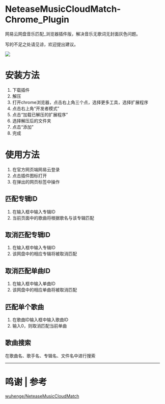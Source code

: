 # NeteaseMusicCloudMatch-Chrome_Plugin

网易云网盘音乐匹配_浏览器插件版，解决音乐无歌词无封面灰色问题。

写的不足之处请见谅，欢迎提出建议。

![](https://s2.loli.net/2024/12/29/XcYZiArxm7LPn1J.png)

# 安装方法

1. 下载插件
2. 解压
3. 打开chrome浏览器，点击右上角三个点，选择更多工具，选择扩展程序
4. 点击右上角“开发者模式”
5. 点击“加载已解压的扩展程序”
6. 选择解压后的文件夹
7. 点击“添加”
8. 完成

# 使用方法

1. 在官方网页端网易云登录
2. 点击插件图标打开
3. 在弹出的网页标签中操作

## 匹配专辑ID
1. 在输入框中输入专辑ID
2. 当前页面中的歌曲将根据歌名与该专辑匹配

## 取消匹配专辑ID
1. 在输入框中输入专辑ID
2. 该网盘中的相应专辑将被取消匹配

## 取消匹配单曲ID
1. 在输入框中输入单曲ID
2. 该网盘中的相应单曲将被取消匹配

## 匹配单个歌曲
1. 在歌曲ID输入框中输入歌曲ID
2. 输入0，则取消匹配当前单曲

## 歌曲搜索
在歌曲名、歌手名、专辑名、文件名中进行搜索

---
# 鸣谢 | 参考
[wuhenge/NeteaseMusicCloudMatch](https://github.com/wuhenge/NeteaseMusicCloudMatch)